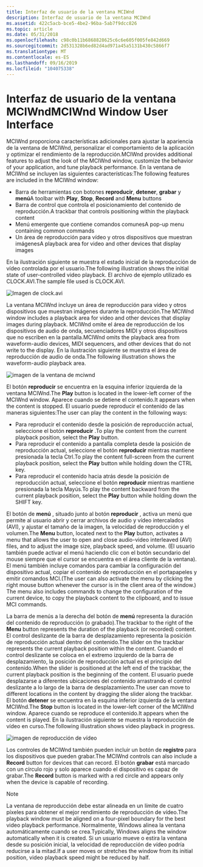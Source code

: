 ```yaml
---
title: Interfaz de usuario de la ventana MCIWnd
description: Interfaz de usuario de la ventana MCIWnd
ms.assetid: 422c5acb-bce5-4be2-96ba-5ab7f9dcc826
ms.topic: article
ms.date: 05/31/2018
ms.openlocfilehash: c98c0b11b6868828625c6c6e605f005fe842d669
ms.sourcegitcommit: 2d531328b6ed82d4ad971a45a5131b430c5866f7
ms.translationtype: MT
ms.contentlocale: es-ES
ms.lasthandoff: 09/16/2019
ms.locfileid: "104075338"
---
```

# <a name="mciwnd-window-user-interface"></a><span data-ttu-id="5c69f-103">Interfaz de usuario de la ventana MCIWnd</span><span class="sxs-lookup"><span data-stu-id="5c69f-103">MCIWnd Window User Interface</span></span>

<span data-ttu-id="5c69f-104">MCIWnd proporciona características adicionales para ajustar la apariencia de la ventana de MCIWnd, personalizar el comportamiento de la aplicación y optimizar el rendimiento de la reproducción.</span><span class="sxs-lookup"><span data-stu-id="5c69f-104">MCIWnd provides additional features to adjust the look of the MCIWnd window, customize the behavior of your application, and tune playback performance.</span></span> <span data-ttu-id="5c69f-105">En la ventana de MCIWnd se incluyen las siguientes características:</span><span class="sxs-lookup"><span data-stu-id="5c69f-105">The following features are included in the MCIWnd window:</span></span>

-   <span data-ttu-id="5c69f-106">Barra de herramientas con botones **reproducir**, **detener**, **grabar** y **menú**</span><span class="sxs-lookup"><span data-stu-id="5c69f-106">A toolbar with **Play**, **Stop**, **Record** and **Menu** buttons</span></span>
-   <span data-ttu-id="5c69f-107">Barra de control que controla el posicionamiento del contenido de reproducción.</span><span class="sxs-lookup"><span data-stu-id="5c69f-107">A trackbar that controls positioning within the playback content</span></span>
-   <span data-ttu-id="5c69f-108">Menú emergente que contiene comandos comunes</span><span class="sxs-lookup"><span data-stu-id="5c69f-108">A pop-up menu containing common commands</span></span>
-   <span data-ttu-id="5c69f-109">Un área de reproducción para vídeo y otros dispositivos que muestran imágenes</span><span class="sxs-lookup"><span data-stu-id="5c69f-109">A playback area for video and other devices that display images</span></span>

<span data-ttu-id="5c69f-110">En la ilustración siguiente se muestra el estado inicial de la reproducción de vídeo controlada por el usuario.</span><span class="sxs-lookup"><span data-stu-id="5c69f-110">The following illustration shows the initial state of user-controlled video playback.</span></span> <span data-ttu-id="5c69f-111">El archivo de ejemplo utilizado es CLOCK.AVI.</span><span class="sxs-lookup"><span data-stu-id="5c69f-111">The sample file used is CLOCK.AVI.</span></span>

![Imagen de clock.avi](images/mciwnd1.gif)

<span data-ttu-id="5c69f-113">La ventana MCIWnd incluye un área de reproducción para vídeo y otros dispositivos que muestran imágenes durante la reproducción.</span><span class="sxs-lookup"><span data-stu-id="5c69f-113">The MCIWnd window includes a playback area for video and other devices that display images during playback.</span></span> <span data-ttu-id="5c69f-114">MCIWnd omite el área de reproducción de los dispositivos de audio de onda, secuenciadores MIDI y otros dispositivos que no escriben en la pantalla.</span><span class="sxs-lookup"><span data-stu-id="5c69f-114">MCIWnd omits the playback area from waveform-audio devices, MIDI sequencers, and other devices that do not write to the display.</span></span> <span data-ttu-id="5c69f-115">En la ilustración siguiente se muestra el área de reproducción de audio de onda.</span><span class="sxs-lookup"><span data-stu-id="5c69f-115">The following illustration shows the waveform-audio playback area.</span></span>

![imagen de la ventana de mciwnd](images/mciwnd4.gif)

<span data-ttu-id="5c69f-117">El botón **reproducir** se encuentra en la esquina inferior izquierda de la ventana MCIWnd.</span><span class="sxs-lookup"><span data-stu-id="5c69f-117">The **Play** button is located in the lower-left corner of the MCIWnd window.</span></span> <span data-ttu-id="5c69f-118">Aparece cuando se detiene el contenido.</span><span class="sxs-lookup"><span data-stu-id="5c69f-118">It appears when the content is stopped.</span></span> <span data-ttu-id="5c69f-119">El usuario puede reproducir el contenido de las maneras siguientes:</span><span class="sxs-lookup"><span data-stu-id="5c69f-119">The user can play the content in the following ways:</span></span>

-   <span data-ttu-id="5c69f-120">Para reproducir el contenido desde la posición de reproducción actual, seleccione el botón **reproducir** .</span><span class="sxs-lookup"><span data-stu-id="5c69f-120">To play the content from the current playback position, select the **Play** button.</span></span>
-   <span data-ttu-id="5c69f-121">Para reproducir el contenido a pantalla completa desde la posición de reproducción actual, seleccione el botón **reproducir** mientras mantiene presionada la tecla Ctrl.</span><span class="sxs-lookup"><span data-stu-id="5c69f-121">To play the content full-screen from the current playback position, select the **Play** button while holding down the CTRL key.</span></span>
-   <span data-ttu-id="5c69f-122">Para reproducir el contenido hacia atrás desde la posición de reproducción actual, seleccione el botón **reproducir** mientras mantiene presionada la tecla Mayús.</span><span class="sxs-lookup"><span data-stu-id="5c69f-122">To play the content backward from the current playback position, select the **Play** button while holding down the SHIFT key.</span></span>

<span data-ttu-id="5c69f-123">El botón de **menú** , situado junto al botón **reproducir** , activa un menú que permite al usuario abrir y cerrar archivos de audio y vídeo intercalados (AVI), y ajustar el tamaño de la imagen, la velocidad de reproducción y el volumen.</span><span class="sxs-lookup"><span data-stu-id="5c69f-123">The **Menu** button, located next to the **Play** button, activates a menu that allows the user to open and close audio-video interleaved (AVI) files, and to adjust the image size, playback speed, and volume.</span></span> <span data-ttu-id="5c69f-124">(El usuario también puede activar el menú haciendo clic con el botón secundario del mouse siempre que el cursor se encuentra en el área cliente de la ventana). El menú también incluye comandos para cambiar la configuración del dispositivo actual, copiar el contenido de reproducción en el portapapeles y emitir comandos MCI.</span><span class="sxs-lookup"><span data-stu-id="5c69f-124">(The user can also activate the menu by clicking the right mouse button whenever the cursor is in the client area of the window.) The menu also includes commands to change the configuration of the current device, to copy the playback content to the clipboard, and to issue MCI commands.</span></span>

<span data-ttu-id="5c69f-125">La barra de menús a la derecha del botón de **menú** representa la duración del contenido de reproducción (o grabado).</span><span class="sxs-lookup"><span data-stu-id="5c69f-125">The trackbar to the right of the **Menu** button represents the duration of the playback (or recorded) content.</span></span> <span data-ttu-id="5c69f-126">El control deslizante de la barra de desplazamiento representa la posición de reproducción actual dentro del contenido.</span><span class="sxs-lookup"><span data-stu-id="5c69f-126">The slider on the trackbar represents the current playback position within the content.</span></span> <span data-ttu-id="5c69f-127">Cuando el control deslizante se coloca en el extremo izquierdo de la barra de desplazamiento, la posición de reproducción actual es el principio del contenido.</span><span class="sxs-lookup"><span data-stu-id="5c69f-127">When the slider is positioned at the left end of the trackbar, the current playback position is the beginning of the content.</span></span> <span data-ttu-id="5c69f-128">El usuario puede desplazarse a diferentes ubicaciones del contenido arrastrando el control deslizante a lo largo de la barra de desplazamiento.</span><span class="sxs-lookup"><span data-stu-id="5c69f-128">The user can move to different locations in the content by dragging the slider along the trackbar.</span></span> <span data-ttu-id="5c69f-129">El botón **detener** se encuentra en la esquina inferior izquierda de la ventana MCIWnd.</span><span class="sxs-lookup"><span data-stu-id="5c69f-129">The **Stop** button is located in the lower-left corner of the MCIWnd window.</span></span> <span data-ttu-id="5c69f-130">Aparece cuando se reproduce el contenido.</span><span class="sxs-lookup"><span data-stu-id="5c69f-130">It appears when the content is played.</span></span> <span data-ttu-id="5c69f-131">En la ilustración siguiente se muestra la reproducción de vídeo en curso.</span><span class="sxs-lookup"><span data-stu-id="5c69f-131">The following illustration shows video playback in progress.</span></span>

![imagen de reproducción de vídeo](images/mciwnd2.gif)

<span data-ttu-id="5c69f-133">Los controles de MCIWnd también pueden incluir un botón de **registro** para los dispositivos que pueden grabar.</span><span class="sxs-lookup"><span data-stu-id="5c69f-133">The MCIWnd controls can also include a **Record** button for devices that can record.</span></span> <span data-ttu-id="5c69f-134">El botón **grabar** está marcado con un círculo rojo y solo aparece cuando el dispositivo es capaz de grabar.</span><span class="sxs-lookup"><span data-stu-id="5c69f-134">The **Record** button is marked with a red circle and appears only when the device is capable of recording.</span></span>

> [!Note]  
> <span data-ttu-id="5c69f-135">La ventana de reproducción debe estar alineada en un límite de cuatro píxeles para obtener el mejor rendimiento de reproducción de vídeo.</span><span class="sxs-lookup"><span data-stu-id="5c69f-135">The playback window must be aligned on a four-pixel boundary for the best video playback performance.</span></span> <span data-ttu-id="5c69f-136">Normalmente, Windows alinea la ventana automáticamente cuando se crea.</span><span class="sxs-lookup"><span data-stu-id="5c69f-136">Typically, Windows aligns the window automatically when it is created.</span></span> <span data-ttu-id="5c69f-137">Si un usuario mueve o estira la ventana desde su posición inicial, la velocidad de reproducción de vídeo podría reducirse a la mitad.</span><span class="sxs-lookup"><span data-stu-id="5c69f-137">If a user moves or stretches the window from its initial position, video playback speed might be reduced by half.</span></span>

 

 

 




